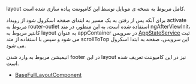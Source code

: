 <div class="dp-doc-container"">

<div class="dp-doc-tags">

<div class="mobile-version"></div>

</div>

<div class="dp-doc-body">

 layout کامل مربوط به نسخه ی موبایل توسط این کامپوننت پیاده سازی شده است.
  
 برای آنکه پس از رفتن به یک مسیر به ابتدای صفحه اسکرول شود از رویداد activate مربوط به router-outlet استفاده شده است. به این منظور، در متد ngAfterViewInit، کانتیر مربوط به layout به عنوان appContainer در سرویس 
  [AppStateService](../injectables/AppStateService.html#readme)
  ثبت می شود و سپس با استفاده از متد scrollToTop این سرویس، صفحه به ابتدا اسکرول می شود. 
 
 انیمیشن مربوط به وارد شدن footer در این layout نیز در این کامپوننت تعریف شده است.
  

</div>
<div class="dp-doc-links">

<div class="parent"></div>

+ [BaseFullLayoutComponent](BaseFullLayoutComponent.html#readme)


</div>
</div> 


